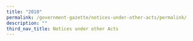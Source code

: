 ```yaml
---
title: "2010"
permalink: /government-gazette/notices-under-other-acts/permalink/
description: ""
third_nav_title: Notices under other Acts
---
```

